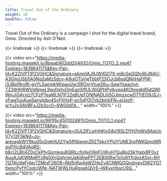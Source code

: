 ```yaml
---
title: Travel Out of the Ordinary
weight: 10
bookToc: False
---
```

Travel Out of the Ordinary is a campaign I shot for the digital travel brand, Omio. Directed by Ash O'Neil.

{{< linebreak >}}
{{< linebreak >}}
{{< linebreak >}}

{{< video src="https://media-hosting.imagekit.io/8beab902dd204932/Omio_TOTO_2.mp4?Expires=1838641175&Key-Pair-Id=K2ZIVPTIP2VGHC&Signature=pknpilAJ9JWXQ17X-m8cSeGQfojRjJN4U-A3GiluUSb5A0NqSaMzSdcv-A9utOTsVjeTbbtP2SOJcb6pdQNitHaFPW-j3JBpf8roRI-gvYLSwrmkWtpauUqc5ROnrVtue26u~SewYseactvt-TZ39HHRWVqNmeL9gufpHyDmEaz0jflULWiQPHPyIkyqq4KOhmgb95dQWIWmJjGArxIz7CFzPTeaI6LN7lF22eBUpTONlNADLIjiSOJImzxcwD7YjEO9JSJ~vFwaTuoAueSanyIpbo45yFKHxP-ec5sPOl7vb2binbFN~eUsoY-wYu2o3AVBFsJZb3cc0~6WOild1A__" width="100%" >}}


{{< video src="https://media-hosting.imagekit.io/961f6c4501024911/Omio_TOTO_1.mp4?Expires=1838641175&Key-Pair-Id=K2ZIVPTIP2VGHC&Signature=GULDFLiohjhKjyS4p19SLDYH7mWx8AqUnV7y12FSkNd~Ju-arevagkWY9ku05cDqkHUl2Yw5ffIIbwgnZR2TkkxYPUiYUNE3rpfWKQmoWRqvPXjcB4VAqRS-b6cj2LBti4Z0sCkPfvQomkgu8QRILcfgXeO9pFUWuH7QuBp2SkYgdxBF0vzAuuAJsKWMqRYxRg5XnQqhrmIJaKdIjwPPT2EBXIIRwTp1u6YfrdvzASvl~8H7QTAUdeFj4er7ZMtxF26O8~Rbl5rKw4gWZHpZy4CNMQGQndmpyDW2YGTtlxmcPyfYCpdcjWNr-NATWWLHuRggahQVrE~WKvxHbsrU9Q__" width="100%" >}}




